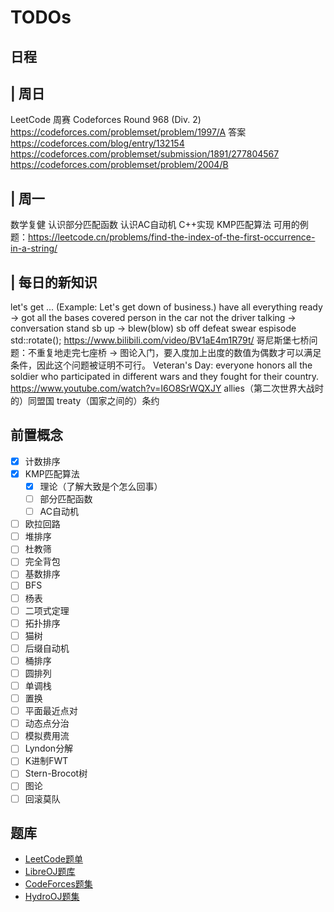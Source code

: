 # TODOs

## 日程

| 周日
--
LeetCode 周赛
Codeforces Round 968 (Div. 2)
https://codeforces.com/problemset/problem/1997/A 答案 https://codeforces.com/blog/entry/132154
https://codeforces.com/problemset/submission/1891/277804567
https://codeforces.com/problemset/problem/2004/B

| 周一
--
数学复健
认识部分匹配函数
认识AC自动机
C++实现 KMP匹配算法 可用的例题：https://leetcode.cn/problems/find-the-index-of-the-first-occurrence-in-a-string/

| 每日的新知识
--
let's get ... (Example: Let's get down of business.)
have all everything ready -> got all the bases covered
person in the car not the driver
talking -> conversation
stand sb up -> blew(blow) sb off
defeat
swear
espisode
std::rotate();
https://www.bilibili.com/video/BV1aE4m1R79t/
哥尼斯堡七桥问题：不重复地走完七座桥 -> 图论入门，要入度加上出度的数值为偶数才可以满足条件，因此这个问题被证明不可行。
Veteran's Day: everyone honors all the soldier who participated in different wars and they fought for their country.
https://www.youtube.com/watch?v=I6O8SrWQXJY
allies（第二次世界大战时的）同盟国
treaty（国家之间的）条约


## 前置概念

- [x] 计数排序
- [x] KMP匹配算法
  - [x] 理论（了解大致是个怎么回事）
  - [ ] 部分匹配函数
  - [ ] AC自动机
- [ ] 欧拉回路
- [ ] 堆排序
- [ ] 杜教筛
- [ ] 完全背包
- [ ] 基数排序
- [ ] BFS
- [ ] 杨表
- [ ] 二项式定理
- [ ] 拓扑排序
- [ ] 猫树
- [ ] 后缀自动机
- [ ] 桶排序
- [ ] 圆排列
- [ ] 单调栈
- [ ] 置换
- [ ] 平面最近点对
- [ ] 动态点分治
- [ ] 模拟费用流
- [ ] Lyndon分解
- [ ] K进制FWT
- [ ] Stern-Brocot树
- [ ] 图论
- [ ] 回滚莫队

## 题库

- [LeetCode题单](https://huxulm.github.io/lc-rating/zen)
- [LibreOJ题库](https://loj.ac/p)
- [CodeForces题集](https://codeforces.com/problemset)
- [HydroOJ题集](https://hydro.ac/p)